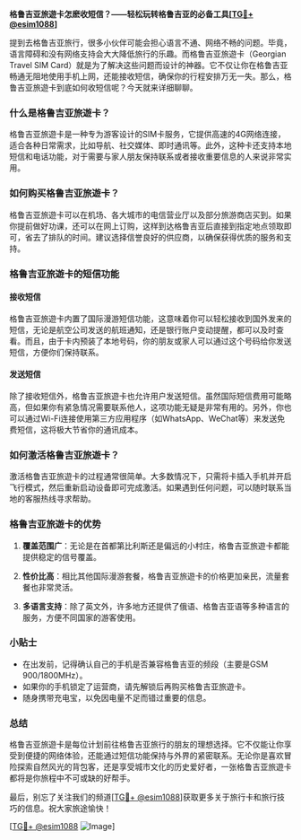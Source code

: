 **格鲁吉亚旅遊卡怎麽收短信？——轻松玩转格鲁吉亚的必备工具[[TG💪+ @esim1088](https://t.me/s/esim1088)]**

提到去格鲁吉亚旅行，很多小伙伴可能会担心语言不通、网络不畅的问题。毕竟，语言障碍和没有网络支持会大大降低旅行的乐趣。而格鲁吉亚旅遊卡（Georgian Travel SIM Card）就是为了解决这些问题而设计的神器。它不仅让你在格鲁吉亚畅通无阻地使用手机上网，还能接收短信，确保你的行程安排万无一失。那么，格鲁吉亚旅遊卡到底如何收短信呢？今天就来详细聊聊。

### 什么是格鲁吉亚旅遊卡？

格鲁吉亚旅遊卡是一种专为游客设计的SIM卡服务，它提供高速的4G网络连接，适合各种日常需求，比如导航、社交媒体、即时通讯等。此外，这种卡还支持本地短信和电话功能，对于需要与家人朋友保持联系或者接收重要信息的人来说非常实用。

### 如何购买格鲁吉亚旅遊卡？

格鲁吉亚旅遊卡可以在机场、各大城市的电信营业厅以及部分旅游商店买到。如果你提前做好功课，还可以在网上订购，这样到达格鲁吉亚后直接到指定地点领取即可，省去了排队的时间。建议选择信誉良好的供应商，以确保获得优质的服务和支持。

### 格鲁吉亚旅遊卡的短信功能

#### 接收短信

格鲁吉亚旅遊卡内置了国际漫游短信功能，这意味着你可以轻松接收到国外发来的短信，无论是航空公司发送的航班通知，还是银行账户变动提醒，都可以及时查看。而且，由于卡内预装了本地号码，你的朋友或家人可以通过这个号码给你发送短信，方便你们保持联系。

#### 发送短信

除了接收短信外，格鲁吉亚旅遊卡也允许用户发送短信。虽然国际短信费用可能略高，但如果你有紧急情况需要联系他人，这项功能无疑是非常有用的。另外，你也可以通过Wi-Fi连接使用第三方应用程序（如WhatsApp、WeChat等）来发送免费短信，这将极大节省你的通讯成本。

### 如何激活格鲁吉亚旅遊卡？

激活格鲁吉亚旅遊卡的过程通常很简单。大多数情况下，只需将卡插入手机并开启飞行模式，然后重新启动设备即可完成激活。如果遇到任何问题，可以随时联系当地的客服热线寻求帮助。

### 格鲁吉亚旅遊卡的优势

1. **覆盖范围广**：无论是在首都第比利斯还是偏远的小村庄，格鲁吉亚旅遊卡都能提供稳定的信号覆盖。
   
2. **性价比高**：相比其他国际漫游套餐，格鲁吉亚旅遊卡的价格更加亲民，流量套餐也非常灵活。

3. **多语言支持**：除了英文外，许多地方还提供了俄语、格鲁吉亚语等多种语言的服务，方便不同国家的游客使用。

### 小贴士

- 在出发前，记得确认自己的手机是否兼容格鲁吉亚的频段（主要是GSM 900/1800MHz）。
- 如果你的手机锁定了运营商，请先解锁后再购买格鲁吉亚旅遊卡。
- 随身携带充电宝，以免因电量不足而错过重要的信息。

### 总结

格鲁吉亚旅遊卡是每位计划前往格鲁吉亚旅行的朋友的理想选择。它不仅能让你享受到便捷的网络体验，还能通过短信功能保持与外界的紧密联系。无论你是喜欢冒险探索自然风光的背包客，还是享受城市文化的历史爱好者，一张格鲁吉亚旅遊卡都将是你旅程中不可或缺的好帮手。

最后，别忘了关注我们的频道[[TG💪+ @esim1088](https://t.me/s/esim1088)]获取更多关于旅行卡和旅行技巧的信息。祝大家旅途愉快！

[[TG💪+ @esim1088](https://t.me/s/esim1088) ![Image](https://i.postimg.cc/4NQfJmqS/Snipaste-2025-05-13-00-14-12.png)]